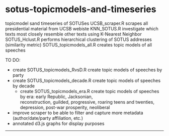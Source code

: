 sotus-topicmodels-and-timeseries
================================

topicmodel sand timeseries of SOTUSes
  UCSB_scraper.R                scrapes all presidential material from UCSB webiste
 	KNN_SOTUS.R 	                investigate which texts most closely resemble other texts using K-Nearest Neighbor
 	SOTUS_Hclust.R                performs hierarchical clustering of SOTUS addresses (similarity metric)
	SOTUS_topicmodels_all.R 	    creates topic models of all speeches
	
 TO DO:
  * create SOTUS_topicmodels_RvsD.R      create topic models of speeches by party
  * create SOTUS_topicmodels_decade.R    create topic models of speeches by decade
	* create SOTUS_topicmodels_era.R       create topic models of speeches by era: early Republic, Jacksonian,              
	                                       reconstruction, guilded, progressive, roaring teens and twenties, 
                                         depression, post-war prosperity, neoliberal
  * improve scraper to be able to filter and capture more metadata (author/date/party affiliation, etc.)
  * annotated d3.js graphs for display purposes
----------------------------------------

	                               
	                               
	                             
	                               
	                               
